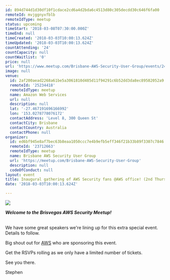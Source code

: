 ```yaml
---
id: 894d744d1d30df10f1cdace2cd6a4d2bda6c4513d80c305decdd30c646f6fa00
remoteId: mvjggnyxfblb
remoteIdType: meetup
status: upcoming
timeStart: '2018-03-08T07:30:00.000Z'
timeEnd: null
timeCreated: '2018-03-03T10:00:13.624Z'
timeUpdated: '2018-03-03T10:00:13.624Z'
countAttending: '24'
countCapacity: null
countWaitlist: '0'
price: null
url: 'https://www.meetup.com/Brisbane-AWS-Security-User-Group/events/247609998/'
image: null
venue:
  id: 2af200aead2268a61be5a3061810d485d11f94291c6b52dd3da8ec89582052a9
  remoteId: '25234418'
  remoteIdType: meetup
  name: Amazon Web Services
  url: null
  description: null
  lat: '-27.467191696166992'
  lon: '153.0278778076172'
  contactAddress: 'Level 8, 300 Queen St'
  contactCity: Brisbane
  contactCountry: Australia
  contactPhone: null
organizer:
  id: ed6bf945e8af7bec63b8eaa1050ccc7e4b9efb5eff346f21b33b89f3307c7846
  remoteId: '23712663'
  remoteIdType: meetup
  name: Brisbane AWS Security User Group
  url: 'https://meetup.com/Brisbane-AWS-Security-User-Group'
  description: null
  codeOfConduct: null
layout: event
title: Inaugural gathering of AWS Security fans @AWS office! (2nd Thursday)
date: '2018-03-03T10:00:13.624Z'

---
```

<p><img src="https://secure.meetupstatic.com/photos/event/4/4/8/2/600_461597538.jpeg" /></p> <p><b><i>Welcome to the Brisvegas AWS Security Meetup!</i></b></p> <p><br/>We have some great speakers we're lining up for this extra special event. Details to follow.</p> <p>Big shout out for <a href="https://aws.amazon.com/">AWS</a> who are sponsoring this event.</p> <p>Get the RSVPs rolling as we only have a limited number of tickets.</p> <p>See you there.</p> <p>Stephen</p>

